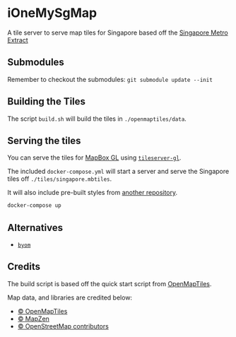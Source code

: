 # iOneMySgMap

A tile server to serve map tiles for Singapore based off the
[Singapore Metro Extract](https://mapzen.com/openmaptiles/datametro-extracts/metro/singapore/)

## Submodules

Remember to checkout the submodules: `git submodule update --init`

## Building the Tiles

The script `build.sh` will build the tiles in `./openmaptiles/data`.

## Serving the tiles

You can serve the tiles for [MapBox GL](https://github.com/mapbox/mapbox-gl-js) using
[`tileserver-gl`](https://github.com/klokantech/tileserver-gl).

The included `docker-compose.yml` will start a server and serve the Singapore tiles off `./tiles/singapore.mbtiles`.

It will also include pre-built styles from [another repository](https://github.com/Neo-Type/openmaptiles-styles).

```bash
docker-compose up
```

## Alternatives

- [`byom`](https://github.com/chrissng/byom)

## Credits

The build script is based off the quick start script from [OpenMapTiles](http://openmaptiles.org/).

Map data, and libraries are credited below:

- [© OpenMapTiles](http://openmaptiles.org/)
- [© MapZen](https://mapzen.com/)
- [© OpenStreetMap contributors](http://www.openstreetmap.org/copyright)
